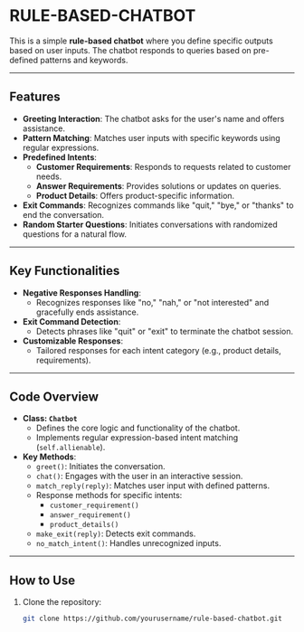 # RULE-BASED-CHATBOT

This is a simple **rule-based chatbot** where you define specific outputs based on user inputs. The chatbot responds to queries based on pre-defined patterns and keywords.

---

## Features

- **Greeting Interaction**: The chatbot asks for the user's name and offers assistance.
- **Pattern Matching**: Matches user inputs with specific keywords using regular expressions.
- **Predefined Intents**:
  - **Customer Requirements**: Responds to requests related to customer needs.
  - **Answer Requirements**: Provides solutions or updates on queries.
  - **Product Details**: Offers product-specific information.
- **Exit Commands**: Recognizes commands like "quit," "bye," or "thanks" to end the conversation.
- **Random Starter Questions**: Initiates conversations with randomized questions for a natural flow.

---

## Key Functionalities

- **Negative Responses Handling**: 
  - Recognizes responses like "no," "nah," or "not interested" and gracefully ends assistance.
- **Exit Command Detection**:
  - Detects phrases like "quit" or "exit" to terminate the chatbot session.
- **Customizable Responses**:
  - Tailored responses for each intent category (e.g., product details, requirements).

---

## Code Overview

- **Class: `Chatbot`**
  - Defines the core logic and functionality of the chatbot.
  - Implements regular expression-based intent matching (`self.allienable`).
- **Key Methods**:
  - `greet()`: Initiates the conversation.
  - `chat()`: Engages with the user in an interactive session.
  - `match_reply(reply)`: Matches user input with defined patterns.
  - Response methods for specific intents:
    - `customer_requirement()`
    - `answer_requirement()`
    - `product_details()`
  - `make_exit(reply)`: Detects exit commands.
  - `no_match_intent()`: Handles unrecognized inputs.

---

## How to Use

1. Clone the repository:
   ```bash
   git clone https://github.com/yourusername/rule-based-chatbot.git
